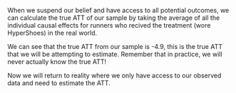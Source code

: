 When we suspend our belief and have access to all potential outcomes, we can calculate the true ATT of our sample by taking the average of all the individual causal effects for runners who recived the treatment (wore HyperShoes) in the real world.

We can see that the true ATT from our sample is -4.9, this is the true ATT that we will be attempting to estimate. Remember that in practice, we will never actually know the true ATT!

Now we will return to reality where we only have access to our observed data and need to estimate the ATT.

